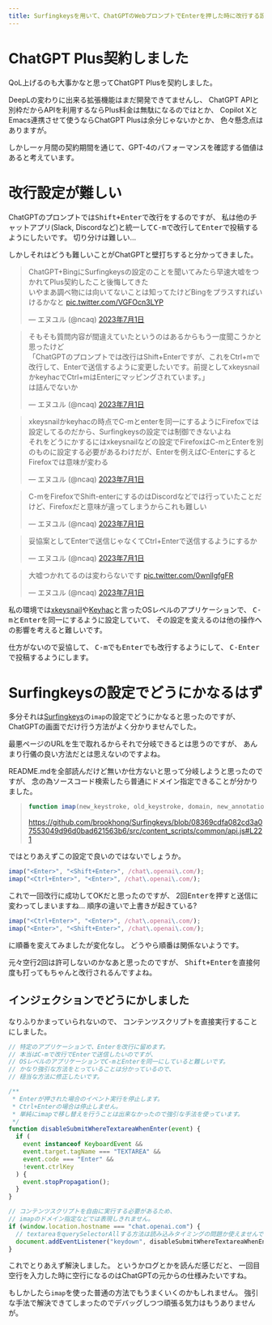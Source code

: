 ```yaml
---
title: Surfingkeysを用いて、ChatGPTのWebプロンプトでEnterを押した時に改行する設定を行いました
---
```


# ChatGPT Plus契約しました

QoL上げるのも大事かなと思ってChatGPT Plusを契約しました。

DeepLの変わりに出来る拡張機能はまだ開発できてませんし、
ChatGPT APIと別枠だからAPIを利用するならPlus料金は無駄になるのではとか、
Copilot XとEmacs連携させて使うならChatGPT Plusは余分じゃないかとか、
色々懸念点はありますが。

しかし一ヶ月間の契約期間を通じて、GPT-4のパフォーマンスを確認する価値はあると考えています。

# 改行設定が難しい

ChatGPTのプロンプトでは<kbd>Shift+Enter</kbd>で改行をするのですが、
私は他のチャットアプリ(Slack, Discordなど)と統一して<kbd>C-m</kbd>で改行して<kbd>Enter</kbd>で投稿するようにしたいです。
切り分けは難しい…

しかしそれはどうも難しいことがChatGPTと壁打ちすると分かってきました。

<blockquote class="twitter-tweet" data-lang="ja"><p lang="ja" dir="ltr">ChatGPT+BingにSurfingkeysの設定のことを聞いてみたら早速大嘘をつかれてPlus契約したこと後悔してきた<br>いやまあ調べ物には向いてないことは知ってたけどBingをプラスすればいけるかなと <a href="https://t.co/VGFOcn3LYP">pic.twitter.com/VGFOcn3LYP</a></p>&mdash; エヌユル (@ncaq) <a href="https://twitter.com/ncaq/status/1674993984639504384?ref_src=twsrc%5Etfw">2023年7月1日</a></blockquote>

<blockquote class="twitter-tweet" data-lang="ja"><p lang="ja" dir="ltr">そもそも質問内容が間違えていたというのはあるからもう一度聞こうかと思ったけど<br>「ChatGPTのプロンプトでは改行はShift+Enterですが、これをCtrl+mで改行して、Enterで送信するように変更したいです。前提としてxkeysnailかkeyhacでCtrl+mはEnterにマッピングされています。」<br>は詰んでないか</p>&mdash; エヌユル (@ncaq) <a href="https://twitter.com/ncaq/status/1674997523231182848?ref_src=twsrc%5Etfw">2023年7月1日</a></blockquote>

<blockquote class="twitter-tweet" data-lang="ja"><p lang="ja" dir="ltr">xkeysnailかkeyhacの時点でC-mとenterを同一にするようにFirefoxでは設定してるのだから、Surfingkeysの設定では制御できないよね<br>それをどうにかするにはxkeysnailなどの設定でFirefoxはC-mとEnterを別のものに設定する必要があるわけだが、Enterを例えばC-EnterにするとFirefoxでは意味が変わる</p>&mdash; エヌユル (@ncaq) <a href="https://twitter.com/ncaq/status/1674999115103731712?ref_src=twsrc%5Etfw">2023年7月1日</a></blockquote>

<blockquote class="twitter-tweet" data-lang="ja"><p lang="ja" dir="ltr">C-mをFirefoxでShift-enterにするのはDiscordなどでは行っていたことだけど、Firefoxだと意味が違ってしまうからこれも難しい</p>&mdash; エヌユル (@ncaq) <a href="https://twitter.com/ncaq/status/1674999599990452224?ref_src=twsrc%5Etfw">2023年7月1日</a></blockquote>

<blockquote class="twitter-tweet" data-lang="ja"><p lang="ja" dir="ltr">妥協案としてEnterで送信じゃなくてCtrl+Enterで送信するようにするか</p>&mdash; エヌユル (@ncaq) <a href="https://twitter.com/ncaq/status/1674999838101086208?ref_src=twsrc%5Etfw">2023年7月1日</a></blockquote>

<blockquote class="twitter-tweet" data-lang="ja"><p lang="ja" dir="ltr">大嘘つかれてるのは変わらないです <a href="https://t.co/0wnllgfgFR">pic.twitter.com/0wnllgfgFR</a></p>&mdash; エヌユル (@ncaq) <a href="https://twitter.com/ncaq/status/1675001434042167297?ref_src=twsrc%5Etfw">2023年7月1日</a></blockquote>

私の環境では[xkeysnail](https://github.com/mooz/xkeysnail)や[Keyhac](https://sites.google.com/site/craftware/keyhac-ja)と言ったOSレベルのアプリケーションで、
<kbd>C-m</kbd>と<kbd>Enter</kbd>を同一にするように設定していて、
その設定を変えるのは他の操作への影響を考えると難しいです。

仕方がないので妥協して、
<kbd>C-m</kbd>でも<kbd>Enter</kbd>でも改行するようにして、
<kbd>C-Enter</kbd>で投稿するようにします。

# Surfingkeysの設定でどうにかなるはず

多分それは[Surfingkeys](https://github.com/brookhong/Surfingkeys)の`imap`の設定でどうにかなると思ったのですが、
ChatGPTの画面でだけ行う方法がよく分かりませんでした。

最悪ページのURLを生で取れるからそれで分岐できるとは思うのですが、
あんまり行儀の良い方法だとは思えないのですよね。

README.mdを全部読んだけど無いか仕方ないと思って分岐しようと思ったのですが、
念の為ソースコード検索したら普通にドメイン指定できることが分かりました。

> ~~~js
> function imap(new_keystroke, old_keystroke, domain, new_annotation)
> ~~~
>
> <https://github.com/brookhong/Surfingkeys/blob/08369cdfa082cd3a07553049d96d0bad621563b6/src/content_scripts/common/api.js#L221>

ではとりあえずこの設定で良いのではないでしょうか。

~~~js
imap("<Enter>", "<Shift+Enter>", /chat\.openai\.com/);
imap("<Ctrl+Enter>", "<Enter>", /chat\.openai\.com/);
~~~

これで一回改行に成功してOKだと思ったのですが、
2回<kbd>Enter</kbd>を押すと送信に変わってしまいますね…
順序の違いで上書きが起きている?

~~~js
imap("<Ctrl+Enter>", "<Enter>", /chat\.openai\.com/);
imap("<Enter>", "<Shift+Enter>", /chat\.openai\.com/);
~~~

に順番を変えてみましたが変化なし。
どうやら順番は関係ないようです。

元々空行2回は許可しないのかなあと思ったのですが、
<kbd>Shift+Enter</kbd>を直接何度も打ってもちゃんと改行されるんですよね。

## インジェクションでどうにかしました

なりふりかまっていられないので、
コンテンツスクリプトを直接実行することにしました。

~~~js
// 特定のアプリケーションで、Enterを改行に留めます。
// 本当はC-mで改行でEnterで送信したいのですが、
// OSレベルのアプリケーションでC-mとEnterを同一にしていると難しいです。
// かなり強引な方法をとっていることは分かっているので、
// 穏当な方法に修正したいです。

/**
 * Enterが押された場合のイベント実行を停止します。
 * Ctrl+Enterの場合は停止しません。
 * 単純にimapで移し替えを行うことは出来なかったので強引な手法を使っています。
 */
function disableSubmitWhereTextareaWhenEnter(event) {
  if (
    event instanceof KeyboardEvent &&
    event.target.tagName === "TEXTAREA" &&
    event.code === "Enter" &&
    !event.ctrlKey
  ) {
    event.stopPropagation();
  }
}

// コンテンツスクリプトを自由に実行する必要があるため、
// imapのドメイン指定などでは表現しきれません。
if (window.location.hostname === "chat.openai.com") {
  // textareaをquerySelectorAllする方法は読み込みタイミングの問題か使えませんでした。
  document.addEventListener("keydown", disableSubmitWhereTextareaWhenEnter, { capture: true });
}
~~~

これでとりあえず解決しました。
というかログとかを読んだ感じだと、
一回目空行を入力した時に空行になるのはChatGPTの元からの仕様みたいですね。

もしかしたら`imap`を使った普通の方法でもうまくいくのかもしれません。
強引な手法で解決できてしまったのでデバッグしつつ頑張る気力はもうありませんが。
